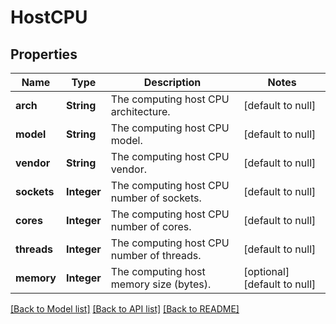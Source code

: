 # HostCPU
## Properties

| Name | Type | Description | Notes |
|------------ | ------------- | ------------- | -------------|
| **arch** | **String** | The computing host CPU architecture. | [default to null] |
| **model** | **String** | The computing host CPU model. | [default to null] |
| **vendor** | **String** | The computing host CPU vendor. | [default to null] |
| **sockets** | **Integer** | The computing host CPU number of sockets. | [default to null] |
| **cores** | **Integer** | The computing host CPU number of cores. | [default to null] |
| **threads** | **Integer** | The computing host CPU number of threads. | [default to null] |
| **memory** | **Integer** | The computing host memory size (bytes). | [optional] [default to null] |

[[Back to Model list]](../README.md#documentation-for-models) [[Back to API list]](../README.md#documentation-for-api-endpoints) [[Back to README]](../README.md)

